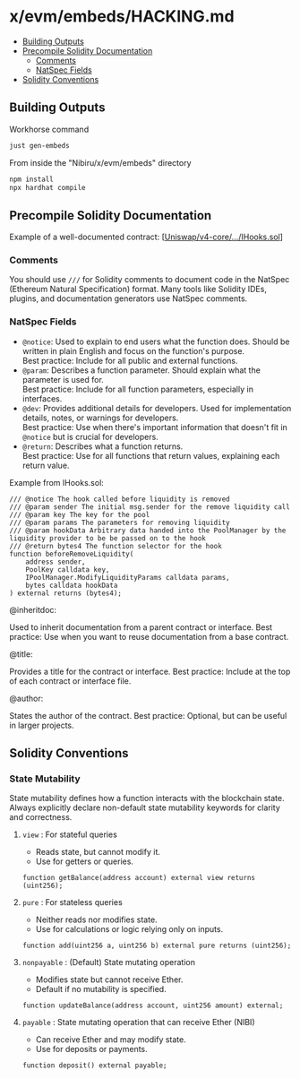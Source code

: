 # x/evm/embeds/HACKING.md

- [Building Outputs](#building-outputs)
- [Precompile Solidity Documentation](#precompile-solidity-documentation)
  - [Comments](#comments)
  - [NatSpec Fields](#natspec-fields)
- [Solidity Conventions](#solidity-conventions)

## Building Outputs 

Workhorse command
```bash
just gen-embeds
```

From inside the "Nibiru/x/evm/embeds" directory
```bash
npm install
npx hardhat compile
```

## Precompile Solidity Documentation

Example of a well-documented contract: [[Uniswap/v4-core/.../IHooks.sol](https://github.com/Uniswap/v4-core/blob/3407bce4b39869fe41ad5ec724b2df308c34900f/src/interfaces/IHooks.sol)]

### Comments

You should use `///` for Solidity comments to document code in the NatSpec
(Ethereum Natural Specification) format. Many tools like Solidity IDEs, plugins,
and documentation generators use NatSpec comments.

### NatSpec Fields

- `@notice`: Used to explain to end users what the function does. Should be written in plain English and focus on the function's purpose.  
  Best practice: Include for all public and external functions.
- `@param`: Describes a function parameter. Should explain what the parameter is used for.  
  Best practice: Include for all function parameters, especially in interfaces.
- `@dev`: Provides additional details for developers. Used for implementation details, notes, or warnings for developers.  
  Best practice: Use when there's important information that doesn't fit in `@notice` but is crucial for developers.
- `@return`: Describes what a function returns.  
  Best practice: Use for all functions that return values, explaining each return value.

Example from IHooks.sol:
```solidity
/// @notice The hook called before liquidity is removed
/// @param sender The initial msg.sender for the remove liquidity call
/// @param key The key for the pool
/// @param params The parameters for removing liquidity
/// @param hookData Arbitrary data handed into the PoolManager by the liquidity provider to be be passed on to the hook
/// @return bytes4 The function selector for the hook
function beforeRemoveLiquidity(
    address sender,
    PoolKey calldata key,
    IPoolManager.ModifyLiquidityParams calldata params,
    bytes calldata hookData
) external returns (bytes4);
```

@inheritdoc:

Used to inherit documentation from a parent contract or interface.
Best practice: Use when you want to reuse documentation from a base contract.


@title:

Provides a title for the contract or interface.
Best practice: Include at the top of each contract or interface file.


@author:

States the author of the contract.
Best practice: Optional, but can be useful in larger projects.

## Solidity Conventions

### State Mutability

State mutability defines how a function interacts with the blockchain state. Always explicitly declare non-default state mutability keywords for clarity and correctness.

1. `view` : For stateful queries
   - Reads state, but cannot modify it.  
   - Use for getters or queries.  

   ```solidity
   function getBalance(address account) external view returns (uint256);
   ```

2. `pure` : For stateless queries
   - Neither reads nor modifies state.  
   - Use for calculations or logic relying only on inputs.  

   ```solidity
   function add(uint256 a, uint256 b) external pure returns (uint256);
   ```

3. `nonpayable` : (Default) State mutating operation
   - Modifies state but cannot receive Ether.  
   - Default if no mutability is specified.  

   ```solidity
   function updateBalance(address account, uint256 amount) external;
   ```

4. `payable` : State mutating operation that can receive Ether (NIBI)
   - Can receive Ether and may modify state.  
   - Use for deposits or payments.  

   ```solidity
   function deposit() external payable;
   ```

